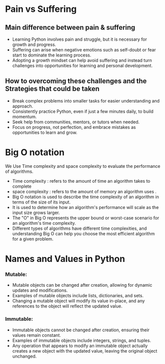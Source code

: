 # Pain vs Suffering
 
## Main difference between pain & suffering

* Learning Python involves pain and struggle, but it is necessary for growth and progress.
* Suffering can arise when negative emotions such as self-doubt or fear start to dominate the learning process.
* Adopting a growth mindset can help avoid suffering and instead turn challenges into opportunities for learning and personal development.

## How to overcoming these challenges and the Strategies that could be taken

* Break complex problems into smaller tasks for easier understanding and approach.
* Consistently practice Python, even if just a few minutes daily, to build momentum.
* Seek help from communities, mentors, or tutors when needed.
* Focus on progress, not perfection, and embrace mistakes as opportunities to learn and grow.

# Big O notation

We Use Time complexity and space complexity to evaluate the performance of algorithms. 

* Time complexity : refers to the amount of time an algorithm takes to complete 
* space complexity :  refers to the amount of memory an algorithm uses .
* Big O notation is used to describe the time complexity of an algorithm in terms of the size of its input.
* It is used to determine how an algorithm's performance will scale as the input size grows larger.
* The "O" in Big O represents the upper bound or worst-case scenario for an algorithm's time complexity.
* Different types of algorithms have different time complexities, and understanding Big O can help you choose the most efficient algorithm for a given problem.

# Names and Values in Python

### Mutable:

* Mutable objects can be changed after creation, allowing for dynamic updates and modifications.
* Examples of mutable objects include lists, dictionaries, and sets.
* Changing a mutable object will modify its value in-place, and any references to the object will reflect the updated value.

### Immutable:

* Immutable objects cannot be changed after creation, ensuring their values remain constant.
* Examples of immutable objects include integers, strings, and tuples.
* Any operation that appears to modify an immutable object actually creates a new object with the updated value, leaving the original object unchanged.
